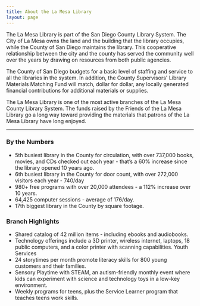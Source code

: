 ```yaml
---
title: About the La Mesa Library
layout: page
---
```


<p>The La Mesa Library is part of the San Diego County Library System. The City of La Mesa owns the land and the building
    that the library occupies, while the County of San Diego maintains the library. This cooperative relationship between
    the city and the county has served the community well over the years by drawing on resources from both public agencies.</p>
<p>The County of San Diego budgets for a basic level of staffing and service to all the libraries in the system. In
    addition, the County Supervisors' Library Materials Matching Fund will match, dollar for dollar, any locally generated
    financial contributions for additional materials or supplies.</p>
<p>The La Mesa Library is one of the most active branches of the La Mesa County Library System. The funds raised by
    the Friends of the La Mesa Library go a long way toward providing the materials that patrons of the La Mesa Library
    have long enjoyed.</p>

<hr>

### By the Numbers

- 5th busiest library in the County for circulation, with over 737,000 books, movies, and CDs checked out each year - that’s a 60% increase since the library opened 10 years ago.
- 6th busiest library in the County for door count, with over 272,000 visitors each year - 740/day
- 980+ free programs with over 20,000 attendees - a 112% increase over 10 years.
- 64,425 computer sessions - average of 176/day.
- 17th biggest library in the County by square footage.

### Branch Highlights

- Shared catalog of 42 million items - including ebooks and audiobooks.
- Technology offerings include a 3D printer, wireless internet, laptops, 18 public computers, and a
color printer with scanning capabilities.
Youth Services
- 24 storytimes per month promote literacy skills for 800 young customers and their families.
- Sensory Playtime with STEAM, an autism-friendly monthly event where kids can experiment with
science and technology toys in a low-key environment.
- Weekly programs for teens, plus the Service Learner program that teaches teens work skills.